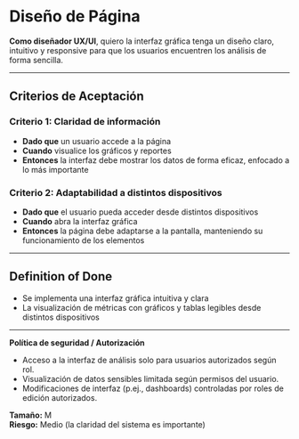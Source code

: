 # Diseño de Página

**Como diseñador UX/UI**, quiero la interfaz gráfica tenga un diseño claro, intuitivo y responsive para que los usuarios encuentren los análisis de forma sencilla.

---

## Criterios de Aceptación

### Criterio 1: Claridad de información
- **Dado que** un usuario accede a la página  
- **Cuando** visualice los gráficos y reportes  
- **Entonces** la interfaz debe mostrar los datos de forma eficaz, enfocado a lo más importante

### Criterio 2: Adaptabilidad a distintos dispositivos
- **Dado que** el usuario pueda acceder desde distintos dispositivos  
- **Cuando** abra la interfaz gráfica  
- **Entonces** la página debe adaptarse a la pantalla, manteniendo su funcionamiento de los elementos

---

## Definition of Done
- Se implementa una interfaz gráfica intuitiva y clara  
- La visualización de métricas con gráficos y tablas legibles desde distintos dispositivos  

---

**Política de seguridad / Autorización**
- Acceso a la interfaz de análisis solo para usuarios autorizados según rol.  
- Visualización de datos sensibles limitada según permisos del usuario.  
- Modificaciones de interfaz (p.ej., dashboards) controladas por roles de edición autorizados.

**Tamaño:** M  
**Riesgo:** Medio (la claridad del sistema es importante)
